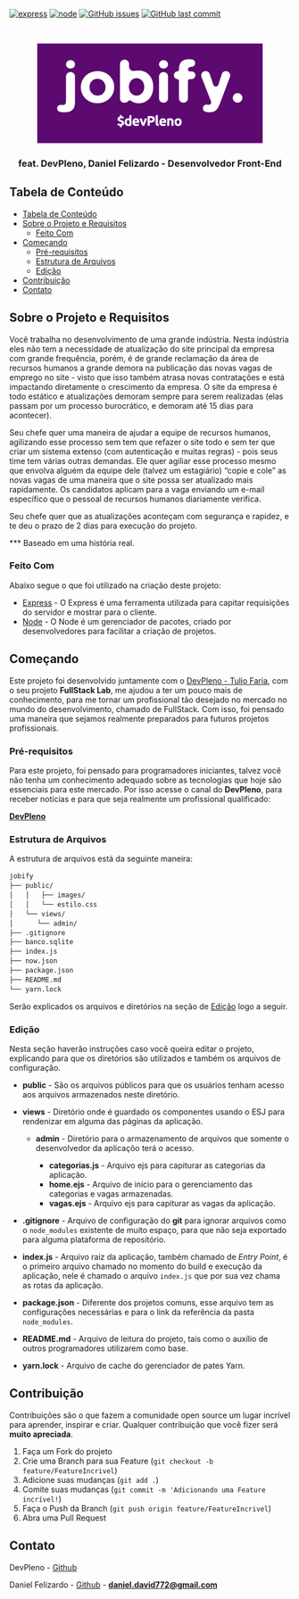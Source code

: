 <!--
*** Obrigado por estar vendo o nosso README. Se você tiver alguma sugestão que possa melhorá-lo ainda mais, dê um fork no repositório e crie uma Pull Request ou abra uma Issue com a tag "sugestão".

*** Obrigado novamente! Agora vamos rodar esse projeto incrível :D
-->

<!-- PROJECT SHIELDS -->

[![express](https://img.shields.io/badge/express-4.16.4-brightgreen.svg)](https://expressjs.com/)
[![node](https://img.shields.io/badge/node-%5E10.13.0-brightgreen.svg)](https://nodejs.org/en/)
[![GitHub issues](https://img.shields.io/badge/open%20issues-0-brightgreen.svg)](https://github.com/danielfelizardo2017/jobify/issues)
[![GitHub last commit](https://img.shields.io/badge/last%20commit-today-orange.svg)](https://github.com/danielfelizardo2017/jobify/commits/master)

<!-- LOGO -->
<br/>
<p align="center">
  <a href="https://github.com/danielfelizardo2017">
    <img src="public/images/logo.png" alt="Logo">
  </a>

  <h3 align="center">feat. DevPleno, Daniel Felizardo - Desenvolvedor Front-End</h3>
</p>

<!-- TABLE OF CONTENTS -->

## Tabela de Conteúdo

- [Tabela de Conteúdo](#tabela-de-conte%C3%BAdo)
- [Sobre o Projeto e Requisitos](#sobre-o-projeto-e-requisitos)
  - [Feito Com](#feito-com)
- [Começando](#come%C3%A7ando)
  - [Pré-requisitos](#pr%C3%A9-requisitos)
  - [Estrutura de Arquivos](#estrutura-de-arquivos)
  - [Edição](#edi%C3%A7%C3%A3o)
- [Contribuição](#contribui%C3%A7%C3%A3o)
- [Contato](#contato)

<!-- ABOUT THE PROJECT -->

## Sobre o Projeto e Requisitos

Você trabalha no desenvolvimento de uma grande indústria. Nesta indústria eles não tem a necessidade de atualização do site principal da empresa com grande frequência, porém, é de grande reclamação da área de recursos humanos a grande demora na publicação das novas vagas de emprego no site - visto que isso também atrasa novas contratações e está impactando diretamente o crescimento da empresa. O site da empresa é todo estático e atualizações demoram sempre para serem realizadas (elas passam por um processo burocrático, e demoram até 15 dias para acontecer).

Seu chefe quer uma maneira de ajudar a equipe de recursos humanos, agilizando esse processo sem tem que refazer o site todo e sem ter que criar um sistema extenso (com autenticação e muitas regras) - pois seus time tem várias outras demandas. Ele quer agiliar esse processo mesmo que envolva alguém da equipe dele (talvez um estagiário) “copie e cole” as novas vagas de uma maneira que o site possa ser atualizado mais rapidamente. Os candidatos aplicam para a vaga enviando um e-mail específico que o pessoal de recursos humanos diariamente verifica.

Seu chefe quer que as atualizações aconteçam com segurança e rapidez, e te deu o prazo de 2 dias para execução do projeto.

\*\*\* Baseado em uma história real.

### Feito Com

Abaixo segue o que foi utilizado na criação deste projeto:

- [Express](https://reactnavigation.org/) - O Express é uma ferramenta utilizada para capitar requisições do servidor e mostrar para o cliente.
- [Node](http://nodejs.org/en/) - O Node é um gerenciador de pacotes, criado por desenvolvedores para facilitar a criação de projetos.

<!-- GETTING STARTED -->

## Começando

Este projeto foi desenvolvido juntamente com o [DevPleno - Tulio Faria](https://github.com/tuliofaria), com o seu projeto **FullStack Lab**, me ajudou a ter um pouco mais de conhecimento, para me tornar um profissional tão desejado no mercado no mundo do desenvolvimento, chamado de FullStack. Com isso, foi pensado uma maneira que sejamos realmente preparados para futuros projetos profissionais.

### Pré-requisitos

Para este projeto, foi pensado para programadores iniciantes, talvez você não tenha um conhecimento adequado sobre as tecnologias que hoje são essenciais para este mercado. Por isso acesse o canal do **DevPleno**, para receber notícias e para que seja realmente um profissional qualificado:

**[DevPleno](https://www.youtube.com/channel/UC07JWf9A0B1scApbS1Te7Ww)**

### Estrutura de Arquivos

A estrutura de arquivos está da seguinte maneira:

```bash
jobify
├── public/
│   │   ├── images/
│   │   └── estilo.css
│   └── views/
│      └── admin/
├── .gitignore
├── banco.sqlite
├── index.js
├── now.json
├── package.json
├── README.md
└── yarn.lock
```

Serão explicados os arquivos e diretórios na seção de [Edição](#edição) logo a seguir.

### Edição

Nesta seção haverão instruções caso você queira editar o projeto, explicando para que os diretórios são utilizados e também os arquivos de configuração.

- **public** - São os arquivos públicos para que os usuários tenham acesso aos arquivos armazenados neste diretório.

- **views** - Diretório onde é guardado os componentes usando o ESJ para rendenizar em alguma das páginas da aplicação.

  - **admin** - Diretório para o armazenamento de arquivos que somente o desenvolvedor da aplicaçõo terá o acesso.

    - **categorias.js** - Arquivo ejs para capiturar as categorias da aplicação.
    - **home.ejs** - Arquivo de início para o gerenciamento das categorias e vagas armazenadas.
    - **vagas.ejs** - Arquivo ejs para capiturar as vagas da aplicação.

- **.gitignore** - Arquivo de configuração do **git** para ignorar arquivos como o `node_modules` existente de muito espaço, para que não seja exportado para alguma plataforma de repositório.

- **index.js** - Arquivo raiz da aplicação, também chamado de _Entry Point_, é o primeiro arquivo chamado no momento do build e execução da aplicação, nele é chamado o arquivo `index.js` que por sua vez chama as rotas da aplicação.

- **package.json** - Diferente dos projetos comuns, esse arquivo tem as configurações necessárias e para o link da referência da pasta `node_modules`.

- **README.md** - Arquivo de leitura do projeto, tais como o auxílio de outros programadores utilizarem como base.

- **yarn.lock** - Arquivo de cache do gerenciador de pates Yarn.

<!-- CONTRIBUTING -->

## Contribuição

Contribuições são o que fazem a comunidade open source um lugar incrível para aprender, inspirar e criar. Qualquer contribuição que você fizer será **muito apreciada**.

1. Faça um Fork do projeto
2. Crie uma Branch para sua Feature (`git checkout -b feature/FeatureIncrivel`)
3. Adicione suas mudanças (`git add .`)
4. Comite suas mudanças (`git commit -m 'Adicionando uma Feature incrível!`)
5. Faça o Push da Branch (`git push origin feature/FeatureIncrivel`)
6. Abra uma Pull Request

<!-- CONTACT -->

## Contato

DevPleno - [Github](https://github.com/devpleno)

Daniel Felizardo - [Github](https://github.com/danielfelizardo2017) - **daniel.david772@gmail.com**
